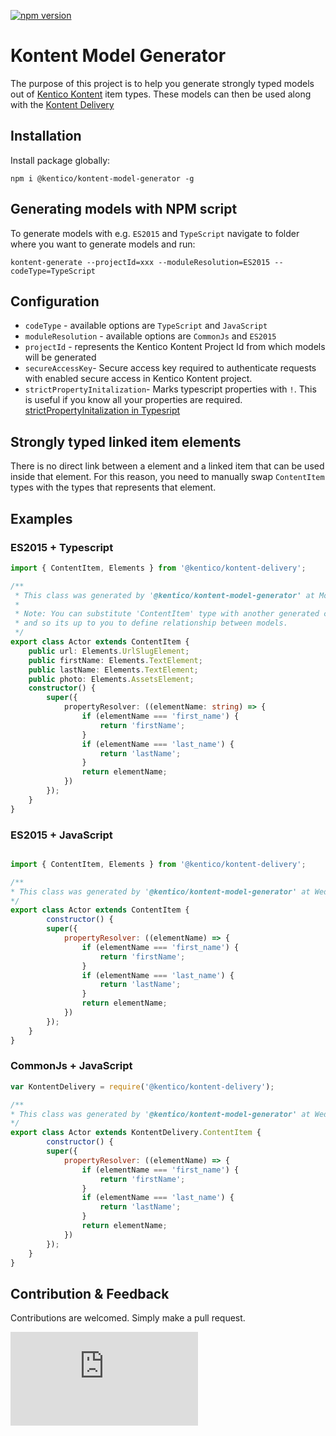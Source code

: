 [![npm version](https://badge.fury.io/js/%40kentico%2Fkontent-model-generator.svg)](https://badge.fury.io/js/%40kentico%2Fkontent-model-generator)

# Kontent Model Generator

The purpose of this project is to help you generate strongly typed models out of [Kentico Kontent](https://kontent.ai) item types. These models can then be used along with the [Kontent Delivery](https://www.npmjs.com/package/@kentico/kontent-delivery)

## Installation

Install package globally:

`npm i @kentico/kontent-model-generator -g`

## Generating models with NPM script

To generate models with e.g. `ES2015` and `TypeScript` navigate to folder where you want to generate models and run:

`kontent-generate --projectId=xxx --moduleResolution=ES2015 --codeType=TypeScript`

## Configuration

- `codeType` - available options are `TypeScript` and `JavaScript`
- `moduleResolution` - available options are `CommonJs` and `ES2015`
- `projectId` - represents the Kentico Kontent Project Id from which models will be generated
- `secureAccessKey`- Secure access key required to authenticate requests with enabled secure access in Kentico Kontent project.
- `strictPropertyInitalization`- Marks typescript properties with `!`. This is useful if you know all your properties are required. [strictPropertyInitalization in Typesript](https://mariusschulz.com/blog/strict-property-initialization-in-typescript)

## Strongly typed linked item elements

There is no direct link between a element and a linked item that can be used inside that element. For this reason, you need to manually swap `ContentItem` types with the types that represents that element.

## Examples

### ES2015 + Typescript

```typescript
import { ContentItem, Elements } from '@kentico/kontent-delivery';

/**
 * This class was generated by '@kentico/kontent-model-generator' at Mon May 07 2018 11:10:02 GMT+0200 (Central Europe Daylight Time).
 *
 * Note: You can substitute 'ContentItem' type with another generated class. Generator doesn't have this information available
 * and so its up to you to define relationship between models.
 */
export class Actor extends ContentItem {
    public url: Elements.UrlSlugElement;
    public firstName: Elements.TextElement;
    public lastName: Elements.TextElement;
    public photo: Elements.AssetsElement;
    constructor() {
        super({
            propertyResolver: ((elementName: string) => {
                if (elementName === 'first_name') {
                    return 'firstName';
                }
                if (elementName === 'last_name') {
                    return 'lastName';
                }
                return elementName;
            })
        });
    }
}

```

### ES2015 + JavaScript

```javascript

import { ContentItem, Elements } from '@kentico/kontent-delivery';

/**
* This class was generated by '@kentico/kontent-model-generator' at Wed May 09 2018 11:14:55 GMT+0200 (Central Europe Daylight Time).
*/
export class Actor extends ContentItem {
        constructor() {
        super({
            propertyResolver: ((elementName) => {
                if (elementName === 'first_name') {
                    return 'firstName';
                }
                if (elementName === 'last_name') {
                    return 'lastName';
                }
                return elementName;
            })
        });
    }
}

```

### CommonJs + JavaScript

```javascript
var KontentDelivery = require('@kentico/kontent-delivery');

/**
* This class was generated by '@kentico/kontent-model-generator' at Wed May 09 2018 11:17:05 GMT+0200 (Central Europe Daylight Time).
*/
export class Actor extends KontentDelivery.ContentItem {
        constructor() {
        super({
            propertyResolver: ((elementName) => {
                if (elementName === 'first_name') {
                    return 'firstName';
                }
                if (elementName === 'last_name') {
                    return 'lastName';
                }
                return elementName;
            })
        });
    }
}

```

## Contribution & Feedback

Contributions are welcomed. Simply make a pull request.

![Analytics](https://kentico-ga-beacon.azurewebsites.net/api/UA-69014260-4/Kentico/kentico-kontent-js/master/packages/model-generator/README.md?pixel)
